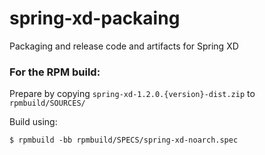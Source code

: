 # spring-xd-packaing
Packaging and release code and artifacts for Spring XD

### For the RPM build:

Prepare by copying `spring-xd-1.2.0.{version}-dist.zip` to `rpmbuild/SOURCES/`

Build using:

    $ rpmbuild -bb rpmbuild/SPECS/spring-xd-noarch.spec
